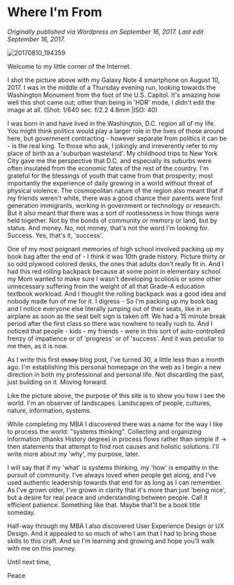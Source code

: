 # Where I'm From

*Originally published via Wordpress on September 16, 2017.*
*Last edit September 16, 2017.*

![20170810_194359](2017-09-16-where-im-from.assets/20170810_194359.jpg)

Welcome to my little corner of the Internet.

I shot the picture above with my Galaxy Note 4 smartphone on August 10, 2017.  I was in the middle of a Thursday evening run, looking towards the Washington Monument from the foot of the U.S. Capitol.  It's amazing how well this shot came out; other than being in 'HDR' mode, I didn't edit the image at all.  (Shot: 1/640 sec. f/2.2 4.8mm |ISO: 40)

I was born in and have lived in the Washington, D.C. region all of my life.  You might think politics would play a larger role in the lives of those around here, but government contracting - however separate from politics it can be - is the real king.  To those who ask, I jokingly and irreverently refer to my place of birth as a 'suburban wasteland'.  My childhood trips to New York City gave me the perspective that D.C. and especially its suburbs were often insulated from the economic fates of the rest of the country.  I'm grateful for the blessings of youth that came from that prosperity; most importantly the experience of daily growing in a world without threat of physical violence.  The cosmopolitan nature of the region also meant that if my friends weren't white, there was a good chance their parents were first generation immigrants, working in government or technology or research.  But it also meant that there was a sort of rootlessness in how things were held together.  Not by the bonds of community or memory or land, but by status.  And money.  No, not money, that's not the word I'm looking for.  Success.  Yes, that's it, 'success'.

One of my most poignant memories of high school involved packing up my book bag after the end of - I think it was 10th grade history.  Picture thirty or so odd plywood colored desks, the ones that adults don't really fit in.  And I had this red rolling backpack because at some point in elementary school my Mom wanted to make sure I wasn't developing scoliosis or some other unnecessary suffering from the weight of all that Grade-A education textbook workload.  And I thought the rolling backpack was a good idea and nobody made fun of me for it.  I digress - So I'm packing up my book bag and I notice everyone else literally jumping out of their seats, like in an airplane as soon as the seat belt sign is taken off.  We had a 15 minute break period after the first class so there was nowhere to really rush to.  And I noticed that people - kids - my friends - were in this sort of auto-controlled frenzy of impatience or of 'progress' or of 'success'.  And it was peculiar to me then, as it is now.

As I write this first ~~essay~~ blog post, I've turned 30, a little less than a month ago.  I'm establishing this personal homepage on the web as I begin a new direction in both my professional and personal life.  Not discarding the past, just building on it.  Moving forward.

Like the picture above, the purpose of this site is to show you how I see the world.  I'm an observer of landscapes.  Landscapes of people, cultures, nature, information, systems.

While completing my MBA I discovered there was a name for the way I like to process the world: "systems thinking".  Collecting and organizing information (thanks History degree) in process flows rather than simple if -> then statements that attempt to find root causes and holistic solutions.  I'll write more about my 'why', my purpose, later.

I will say that if my 'what' is systems thinking, my 'how' is empathy in the pursuit of community.  I've always loved when people get along, and I've used authentic leadership towards that end for as long as I can remember.  As I've grown older, I've grown in clarity that it's more than just 'being nice', but a desire for real peace and understanding between people.  Call it efficient patience.  Something like that.  Maybe that'll be a book title someday.

Half-way through my MBA I also discovered User Experience Design or UX Design.  And it appealed to so much of who I am that I had to bring those skills to this craft.  And so I'm learning and growing and hope you'll walk with me on this journey.

Until next time,

Peace
